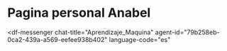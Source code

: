 # Pagina personal Anabel
<script src="https://www.gstatic.com/dialogflow-console/fast/messenger/bootstrap.js?v=1"></script>
<df-messenger
  chat-title="Aprendizaje_Maquina"
  agent-id="79b258eb-0ca2-439a-a569-eefee938b402"
  language-code="es"
></df-messenger>





